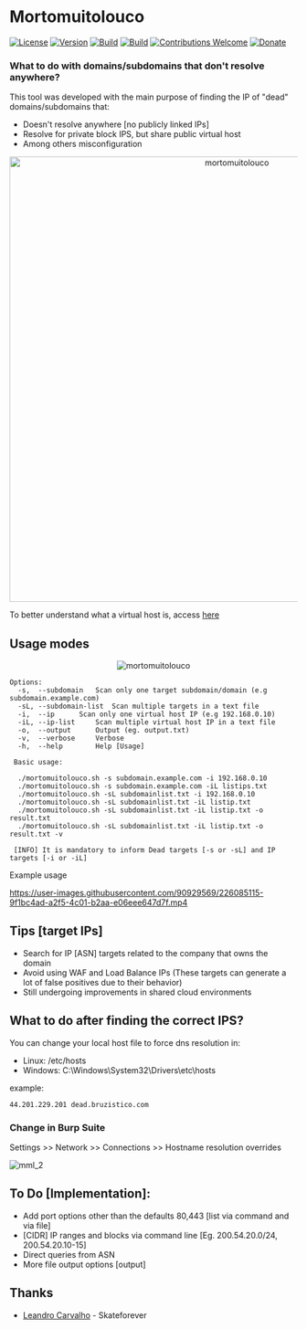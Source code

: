 # Mortomuitolouco
[![License](https://img.shields.io/badge/license-MIT-red.svg)](https://github.com/bruzistico/mortomuitolouco/blob/main/LICENSE.md) [![Version](https://img.shields.io/badge/Release-1.0-red.svg?maxAge=259200)]() [![Build](https://img.shields.io/badge/Supported_OS-Linux-yellow.svg)]()  [![Build](https://img.shields.io/badge/Supported_WSL-Windows-blue.svg)]() [![Contributions Welcome](https://img.shields.io/badge/contributions-welcome-brightgreen.svg?style=flat)](https://github.com/bruzistico/mortomuitolouco/issues) [![Donate](https://img.shields.io/badge/Donate-PayPal-green.svg)](https://www.paypal.com/donate/?hosted_button_id=E79FWLM24RKTW)

### What to do with domains/subdomains that don't resolve anywhere?

This tool was developed with the main purpose of finding the IP of "dead" domains/subdomains that:

- Doesn't resolve anywhere [no publicly linked IPs]
- Resolve for private block IPS, but share public virtual host
- Among others misconfiguration

<p align="center">
<img width="780" align="center" alt="mortomuitolouco" class="center" src="https://user-images.githubusercontent.com/90929569/226084576-a9f16084-555a-4e9e-a408-8a5d5b57c359.png">
</p>

To better understand what a virtual host is, access [here](https://httpd.apache.org/docs/2.4/vhosts/examples.html)

## Usage modes
<p align="center">
<img align="center" alt="mortomuitolouco" class="center" src="https://user-images.githubusercontent.com/90929569/226084915-cfe5454f-d0a6-4ea4-902e-7804c3e79c9b.png">
</p>

```
Options:
  -s,  --subdomain	 Scan only one target subdomain/domain (e.g subdomain.example.com)
  -sL, --subdomain-list	 Scan multiple targets in a text file 
  -i,  --ip		 Scan only one virtual host IP (e.g 192.168.0.10)
  -iL, --ip-list	 Scan multiple virtual host IP in a text file
  -o,  --output		 Output (eg. output.txt)
  -v,  --verbose	 Verbose
  -h,  --help		 Help [Usage]

 Basic usage:

  ./mortomuitolouco.sh -s subdomain.example.com -i 192.168.0.10
  ./mortomuitolouco.sh -s subdomain.example.com -iL listips.txt
  ./mortomuitolouco.sh -sL subdomainlist.txt -i 192.168.0.10
  ./mortomuitolouco.sh -sL subdomainlist.txt -iL listip.txt
  ./mortomuitolouco.sh -sL subdomainlist.txt -iL listip.txt -o result.txt
  ./mortomuitolouco.sh -sL subdomainlist.txt -iL listip.txt -o result.txt -v

 [INFO] It is mandatory to inform Dead targets [-s or -sL] and IP targets [-i or -iL]

```
Example usage


https://user-images.githubusercontent.com/90929569/226085115-9f1bc4ad-a2f5-4c01-b2aa-e06eee647d7f.mp4



## Tips [target IPs]

- Search for IP [ASN] targets related to the company that owns the domain
 - Avoid using WAF and Load Balance IPs (These targets can generate a lot of false positives due to their behavior)
 - Still undergoing improvements in shared cloud environments


## What to do after finding the correct IPS?

You can change your local host file to force dns resolution in:

- Linux: /etc/hosts
- Windows: C:\Windows\System32\Drivers\etc\hosts 

example:

```
44.201.229.201 dead.bruzistico.com
```

### Change in Burp Suite

Settings >> Network >> Connections >> Hostname resolution overrides

![mml_2](https://user-images.githubusercontent.com/90929569/226085282-8359ab26-d972-4778-a0b3-e5a72ea7d1f1.png)

## To Do [Implementation]:

- Add port options other than the defaults 80,443 [list via command and via file]
- [CIDR] IP ranges and blocks via command line [Eg. 200.54.20.0/24, 200.54.20.10-15]
- Direct queries from ASN
- More file output options [output]


## Thanks

- [Leandro Carvalho](https://github.com/skateforever) - Skateforever
